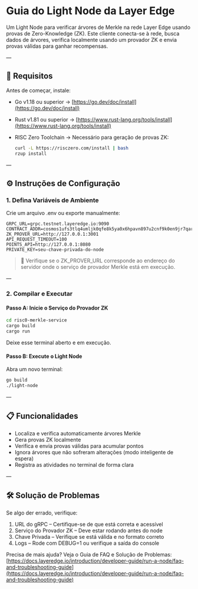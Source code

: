# Guia do Light Node da Layer Edge

Um Light Node para verificar árvores de Merkle na rede Layer Edge usando provas de Zero-Knowledge (ZK). Este cliente conecta-se à rede, busca dados de árvores, verifica localmente usando um provador ZK e envia provas válidas para ganhar recompensas.

—

## 🔧 Requisitos

Antes de começar, instale:

* Go v1.18 ou superior → [https://go.dev/doc/install](https://go.dev/doc/install)
* Rust v1.81 ou superior → [https://www.rust-lang.org/tools/install](https://www.rust-lang.org/tools/install)
* RISC Zero Toolchain → Necessário para geração de provas ZK:

  ```bash
  curl -L https://risczero.com/install | bash
  rzup install
  ```

—

## ⚙️ Instruções de Configuração

### 1. Defina Variáveis de Ambiente

Crie um arquivo .env ou exporte manualmente:

```env
GRPC_URL=grpc.testnet.layeredge.io:9090
CONTRACT_ADDR=cosmos1ufs3tlq4umljk0qfe8k5ya0x6hpavn897u2cnf9k0en9jr7qarqqt56709
ZK_PROVER_URL=http://127.0.0.1:3001
API_REQUEST_TIMEOUT=100
POINTS_API=http://127.0.0.1:8080
PRIVATE_KEY=seu-chave-privada-do-node
```

> 📌 Verifique se o ZK\_PROVER\_URL corresponde ao endereço do servidor onde o serviço de provador Merkle está em execução.

—

### 2. Compilar e Executar

#### Passo A: Inicie o Serviço do Provador ZK

```bash
cd risc0-merkle-service
cargo build
cargo run
```

Deixe esse terminal aberto e em execução.

#### Passo B: Execute o Light Node

Abra um novo terminal:

```bash
go build
./light-node
```

—

## 📋 Funcionalidades

* Localiza e verifica automaticamente árvores Merkle
* Gera provas ZK localmente
* Verifica e envia provas válidas para acumular pontos
* Ignora árvores que não sofreram alterações (modo inteligente de espera)
* Registra as atividades no terminal de forma clara

—

## 🛠 Solução de Problemas

Se algo der errado, verifique:

1. URL do gRPC – Certifique-se de que está correta e acessível
2. Serviço do Provador ZK – Deve estar rodando antes do node
3. Chave Privada – Verifique se está válida e no formato correto
4. Logs – Rode com DEBUG=1 ou verifique a saída do console

Precisa de mais ajuda? Veja o Guia de FAQ e Solução de Problemas:
[https://docs.layeredge.io/introduction/developer-guide/run-a-node/faq-and-troubleshooting-guide](https://docs.layeredge.io/introduction/developer-guide/run-a-node/faq-and-troubleshooting-guide)

